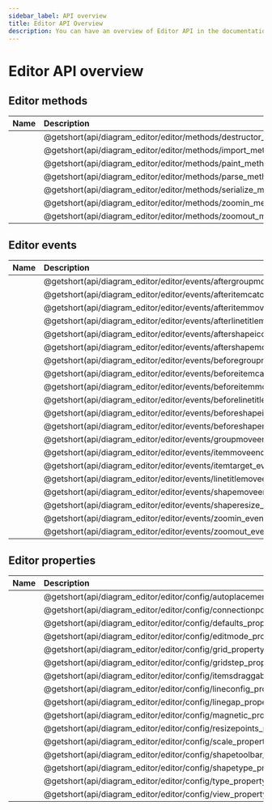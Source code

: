 ```yaml
---
sidebar_label: API overview
title: Editor API Overview
description: You can have an overview of Editor API in the documentation of the DHTMLX JavaScript Diagram library. Browse developer guides and API reference, try out code examples and live demos, and download a free 30-day evaluation version of DHTMLX Diagram.
---
```


# Editor API overview

## Editor methods

| Name                                     				| Description                                     				|
| :---------------------------------------------------- | :------------------------------------------------------------ |
| [](api/diagram_editor/editor/methods/destructor_method.md)    | @getshort(api/diagram_editor/editor/methods/destructor_method.md)     |
| [](api/diagram_editor/editor/methods/import_method.md)    	| @getshort(api/diagram_editor/editor/methods/import_method.md)     	|
| [](api/diagram_editor/editor/methods/paint_method.md)    		| @getshort(api/diagram_editor/editor/methods/paint_method.md)     		|
| [](api/diagram_editor/editor/methods/parse_method.md)    		| @getshort(api/diagram_editor/editor/methods/parse_method.md)     		|
| [](api/diagram_editor/editor/methods/serialize_method.md)    	| @getshort(api/diagram_editor/editor/methods/serialize_method.md)     	|
| [](api/diagram_editor/editor/methods/zoomin_method.md)    	| @getshort(api/diagram_editor/editor/methods/zoomin_method.md)     	|
| [](api/diagram_editor/editor/methods/zoomout_method.md)    	| @getshort(api/diagram_editor/editor/methods/zoomout_method.md)     	|


## Editor events

| Name                                         			 	| Description                                         			  	|
| :-------------------------------------------------------- | :---------------------------------------------------------------- |
| [](api/diagram_editor/editor/events/aftergroupmove_event.md)  	| @getshort(api/diagram_editor/editor/events/aftergroupmove_event.md)    	|
| [](api/diagram_editor/editor/events/afteritemcatch_event.md)  	| @getshort(api/diagram_editor/editor/events/afteritemcatch_event.md)    	|
| [](api/diagram_editor/editor/events/afteritemmove_event.md)   	| @getshort(api/diagram_editor/editor/events/afteritemmove_event.md)     	|
| [](api/diagram_editor/editor/events/afterlinetitlemove_event.md) | @getshort(api/diagram_editor/editor/events/afterlinetitlemove_event.md)  |
| [](api/diagram_editor/editor/events/aftershapeiconclick_event.md)| @getshort(api/diagram_editor/editor/events/aftershapeiconclick_event.md) |
| [](api/diagram_editor/editor/events/aftershapemove_event.md)  	| @getshort(api/diagram_editor/editor/events/aftershapemove_event.md)   	|
| [](api/diagram_editor/editor/events/beforegroupmove_event.md)  	| @getshort(api/diagram_editor/editor/events/beforegroupmove_event.md)   	|
| [](api/diagram_editor/editor/events/beforeitemcatch_event.md)  	| @getshort(api/diagram_editor/editor/events/beforeitemcatch_event.md)   	|
| [](api/diagram_editor/editor/events/beforeitemmove_event.md)  	| @getshort(api/diagram_editor/editor/events/beforeitemmove_event.md)   	|
| [](api/diagram_editor/editor/events/beforelinetitlemove_event.md)| @getshort(api/diagram_editor/editor/events/beforelinetitlemove_event.md) |
| [](api/diagram_editor/editor/events/beforeshapeiconclick_event.md) | @getshort(api/diagram_editor/editor/events/beforeshapeiconclick_event.md) |
| [](api/diagram_editor/editor/events/beforeshapemove_event.md)  	| @getshort(api/diagram_editor/editor/events/beforeshapemove_event.md)   	|
| [](api/diagram_editor/editor/events/groupmoveend_event.md)  		| @getshort(api/diagram_editor/editor/events/groupmoveend_event.md)   		|
| [](api/diagram_editor/editor/events/itemmoveend_event.md)  		| @getshort(api/diagram_editor/editor/events/itemmoveend_event.md)   		|
| [](api/diagram_editor/editor/events/itemtarget_event.md)  		| @getshort(api/diagram_editor/editor/events/itemtarget_event.md)   		|
| [](api/diagram_editor/editor/events/linetitlemoveend_event.md)  	| @getshort(api/diagram_editor/editor/events/linetitlemoveend_event.md)   	|
| [](api/diagram_editor/editor/events/shapemoveend_event.md)  		| @getshort(api/diagram_editor/editor/events/shapemoveend_event.md)   		|
| [](api/diagram_editor/editor/events/shaperesize_event.md)  		| @getshort(api/diagram_editor/editor/events/shaperesize_event.md)   		|
| [](api/diagram_editor/editor/events/zoomin_event.md)  			| @getshort(api/diagram_editor/editor/events/zoomin_event.md)   			|
| [](api/diagram_editor/editor/events/zoomout_event.md)  			| @getshort(api/diagram_editor/editor/events/zoomout_event.md)   			|


## Editor properties


| Name                                         				 | Description                                         			  |
| :--------------------------------------------------------- | :------------------------------------------------------------- |
| [](api/diagram_editor/editor/config/autoplacement_property.md)   | @getshort(api/diagram_editor/editor/config/autoplacement_property.md) |
| [](api/diagram_editor/editor/config/connectionpoints_property.md) | @getshort(api/diagram_editor/editor/config/connectionpoints_property.md) |
| [](api/diagram_editor/editor/config/defaults_property.md)    	 | @getshort(api/diagram_editor/editor/config/defaults_property.md) 	  |
| [](api/diagram_editor/editor/config/editmode_property.md)         | @getshort(api/diagram_editor/editor/config/editmode_property.md) 	  |
| [](api/diagram_editor/editor/config/grid_property.md)    	     | @getshort(api/diagram_editor/editor/config/grid_property.md)          |
| [](api/diagram_editor/editor/config/gridstep_property.md)    	 | @getshort(api/diagram_editor/editor/config/gridstep_property.md) 	  |
| [](api/diagram_editor/editor/config/itemsdraggable_property.md)   | @getshort(api/diagram_editor/editor/config/itemsdraggable_property.md)|
| [](api/diagram_editor/editor/config/lineconfig_property.md)    	 | @getshort(api/diagram_editor/editor/config/lineconfig_property.md)    |
| [](api/diagram_editor/editor/config/linegap_property.md)    	     | @getshort(api/diagram_editor/editor/config/linegap_property.md)       |
| [](api/diagram_editor/editor/config/magnetic_property.md)    	 | @getshort(api/diagram_editor/editor/config/magnetic_property.md)      |
| [](api/diagram_editor/editor/config/resizepoints_property.md)     | @getshort(api/diagram_editor/editor/config/resizepoints_property.md)  |
| [](api/diagram_editor/editor/config/scale_property.md)    	     | @getshort(api/diagram_editor/editor/config/scale_property.md)         |
| [](api/diagram_editor/editor/config/shapetoolbar_property.md)     | @getshort(api/diagram_editor/editor/config/shapetoolbar_property.md)  |
| [](api/diagram_editor/editor/config/shapetype_property.md)    	 | @getshort(api/diagram_editor/editor/config/shapetype_property.md)     |
| [](api/diagram_editor/editor/config/type_property.md)    	     | @getshort(api/diagram_editor/editor/config/type_property.md)          |
| [](api/diagram_editor/editor/config/view_property.md)    	     | @getshort(api/diagram_editor/editor/config/view_property.md)          |